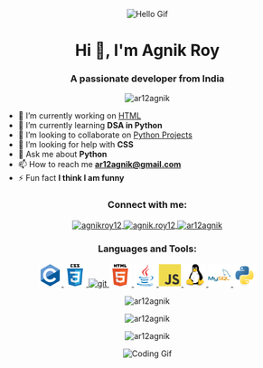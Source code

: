 <!-- Header -->
<p align="center">
  <img src="https://user-images.githubusercontent.com/67560900/107698101-10797e00-6cda-11eb-8357-b7808d66151a.gif" width="300" alt="Hello Gif"/>
</p>

<h1 align="center">Hi 👋, I'm Agnik Roy</h1>
<h3 align="center">A passionate developer from India</h3>

<!-- Profile Views -->
<p align="center">
  <img src="https://komarev.com/ghpvc/?username=ar12agnik&label=Profile%20views&color=0e75b6&style=flat" alt="ar12agnik" />
</p>

<!-- Bio -->
- 🔭 I’m currently working on [HTML](https://github.com/Ar12agnik/html)
- 🌱 I’m currently learning **DSA in Python**
- 👯 I’m looking to collaborate on [Python Projects](https://github.com/Ar12agnik/The-Hangman)
- 🤝 I’m looking for help with **CSS**
- 💬 Ask me about **Python**
- 📫 How to reach me **ar12agnik@gmail.com**
- ⚡ Fun fact **I think I am funny**

<!-- Connect with Me -->
<h3 align="center">Connect with me:</h3>
<p align="center">
  <a href="https://twitter.com/agnikroy12" target="blank">
    <img align="center" src="https://raw.githubusercontent.com/rahuldkjain/github-profile-readme-generator/master/src/images/icons/Social/twitter.svg" alt="agnikroy12" height="30" width="40" />
  </a>
  <a href="https://instagram.com/agnik.roy12" target="blank">
    <img align="center" src="https://raw.githubusercontent.com/rahuldkjain/github-profile-readme-generator/master/src/images/icons/Social/instagram.svg" alt="agnik.roy12" height="30" width="40" />
  </a>
  <a href="https://www.codechef.com/users/ar12agnik" target="blank">
    <img align="center" src="https://cdn.jsdelivr.net/npm/simple-icons@3.1.0/icons/codechef.svg" alt="ar12agnik" height="30" width="40" />
  </a>
</p>

<!-- Languages and Tools -->
<h3 align="center">Languages and Tools:</h3>
<p align="center">
  <a href="https://www.cprogramming.com/" target="_blank" rel="noreferrer">
    <img src="https://raw.githubusercontent.com/devicons/devicon/master/icons/c/c-original.svg" alt="c" width="40" height="40"/>
  </a>
  <a href="https://www.w3schools.com/css/" target="_blank" rel="noreferrer">
    <img src="https://raw.githubusercontent.com/devicons/devicon/master/icons/css3/css3-original-wordmark.svg" alt="css3" width="40" height="40"/>
  </a>
  <a href="https://git-scm.com/" target="_blank" rel="noreferrer">
    <img src="https://www.vectorlogo.zone/logos/git-scm/git-scm-icon.svg" alt="git" width="40" height="40"/>
  </a>
  <a href="https://www.w3.org/html/" target="_blank" rel="noreferrer">
    <img src="https://raw.githubusercontent.com/devicons/devicon/master/icons/html5/html5-original-wordmark.svg" alt="html5" width="40" height="40"/>
  </a>
  <a href="https://www.java.com" target="_blank" rel="noreferrer">
    <img src="https://raw.githubusercontent.com/devicons/devicon/master/icons/java/java-original.svg" alt="java" width="40" height="40"/>
  </a>
  <a href="https://developer.mozilla.org/en-US/docs/Web/JavaScript" target="_blank" rel="noreferrer">
    <img src="https://raw.githubusercontent.com/devicons/devicon/master/icons/javascript/javascript-original.svg" alt="javascript" width="40" height="40"/>
  </a>
  <a href="https://www.linux.org/" target="_blank" rel="noreferrer">
    <img src="https://raw.githubusercontent.com/devicons/devicon/master/icons/linux/linux-original.svg" alt="linux" width="40" height="40"/>
  </a>
  <a href="https://www.mysql.com/" target="_blank" rel="noreferrer">
    <img src="https://raw.githubusercontent.com/devicons/devicon/master/icons/mysql/mysql-original-wordmark.svg" alt="mysql" width="40" height="40"/>
  </a>
  <a href="https://www.python.org" target="_blank" rel="noreferrer">
    <img src="https://raw.githubusercontent.com/devicons/devicon/master/icons/python/python-original.svg" alt="python" width="40" height="40"/>
  </a>
</p>

<!-- GitHub Stats -->
<p align="center">
  <img src="https://github-readme-stats.vercel.app/api/top-langs?username=ar12agnik&show_icons=true&locale=en&layout=compact" alt="ar12agnik" />
</p>

<p align="center">
  <img src="https://github-readme-stats.vercel.app/api?username=ar12agnik&show_icons=true&locale=en" alt="ar12agnik" />
</p>

<p align="center">
  <img src="https://github-readme-streak-stats.herokuapp.com/?user=ar12agnik&" alt="ar12agnik" />
</p>

<p align="center">
  <img src="https://user-images.githubusercontent.com/67560900/135058203-f80c9621-b921-4662-97e5-17b4ff1a0369.gif" width="400" alt="Coding Gif" />
</p>
